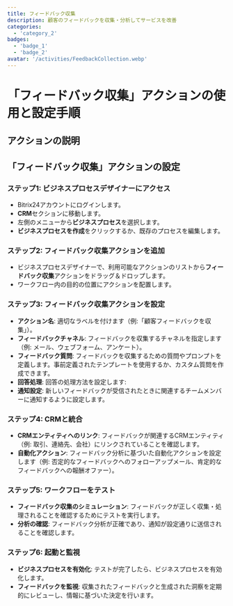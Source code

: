 ```yaml
---
title: フィードバック収集
description: 顧客のフィードバックを収集・分析してサービスを改善
categories: 
  - 'category_2'
badges: 
  - 'badge_1'
  - 'badge_2'
avatar: '/activities/FeedbackCollection.webp'
---
```


# 「フィードバック収集」アクションの使用と設定手順

## アクションの説明

## 「フィードバック収集」アクションの設定

### ステップ1: ビジネスプロセスデザイナーにアクセス
- Bitrix24アカウントにログインします。
- **CRM**セクションに移動します。
- 左側のメニューから**ビジネスプロセス**を選択します。
- **ビジネスプロセスを作成**をクリックするか、既存のプロセスを編集します。

### ステップ2: フィードバック収集アクションを追加
- ビジネスプロセスデザイナーで、利用可能なアクションのリストから**フィードバック収集**アクションをドラッグ＆ドロップします。
- ワークフロー内の目的の位置にアクションを配置します。

### ステップ3: フィードバック収集アクションを設定
- **アクション名**: 適切なラベルを付けます（例:「顧客フィードバックを収集」）。
- **フィードバックチャネル**: フィードバックを収集するチャネルを指定します（例: メール、ウェブフォーム、アンケート）。
- **フィードバック質問**: フィードバックを収集するための質問やプロンプトを定義します。事前定義されたテンプレートを使用するか、カスタム質問を作成できます。
- **回答処理**: 回答の処理方法を設定します:
- **通知設定**: 新しいフィードバックが受信されたときに関連するチームメンバーに通知するように設定します。

### ステップ4: CRMと統合
- **CRMエンティティへのリンク**: フィードバックが関連するCRMエンティティ（例: 取引、連絡先、会社）にリンクされていることを確認します。
- **自動化アクション**: フィードバック分析に基づいた自動化アクションを設定します（例: 否定的なフィードバックへのフォローアップメール、肯定的なフィードバックへの報酬オファー）。

### ステップ5: ワークフローをテスト
- **フィードバック収集のシミュレーション**: フィードバックが正しく収集・処理されることを確認するためにテストを実行します。
- **分析の確認**: フィードバック分析が正確であり、通知が設定通りに送信されることを確認します。

### ステップ6: 起動と監視
- **ビジネスプロセスを有効化**: テストが完了したら、ビジネスプロセスを有効化します。
- **フィードバックを監視**: 収集されたフィードバックと生成された洞察を定期的にレビューし、情報に基づいた決定を行います。